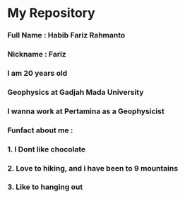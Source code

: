 # My Repository
###  Full Name : Habib Fariz Rahmanto
### Nickname : Fariz
### I am 20 years old
### Geophysics at Gadjah Mada University
### I wanna work at Pertamina as a Geophysicist
### Funfact about me :
### 1. I Dont like chocolate 
### 2. Love to hiking, and i have been to 9 mountains
### 3. Like to hanging out 

